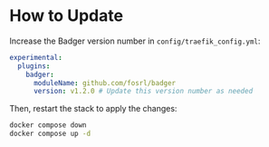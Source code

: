 # How to Update

Increase the Badger version number in `config/traefik_config.yml`:

```yaml
experimental:
  plugins:
    badger:
      moduleName: github.com/fosrl/badger
      version: v1.2.0 # Update this version number as needed
```

Then, restart the stack to apply the changes:

```bash
docker compose down
docker compose up -d
```
